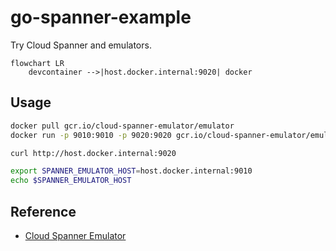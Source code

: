 # go-spanner-example
Try Cloud Spanner and emulators.

```mermaid
flowchart LR
    devcontainer -->|host.docker.internal:9020| docker
```

## Usage
```bash
docker pull gcr.io/cloud-spanner-emulator/emulator
docker run -p 9010:9010 -p 9020:9020 gcr.io/cloud-spanner-emulator/emulator
```

```bash
curl http://host.docker.internal:9020
```

```bash
export SPANNER_EMULATOR_HOST=host.docker.internal:9010
echo $SPANNER_EMULATOR_HOST
```

## Reference
- [Cloud Spanner Emulator](https://github.com/GoogleCloudPlatform/cloud-spanner-emulator)
